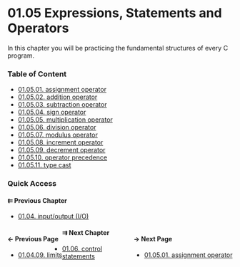 # 01.05 Expressions, Statements and Operators

In this chapter you will be practicing the fundamental structures of every C program.

### Table of Content

* [01.05.01. assignment operator](./01.assignment-operator.md)
* [01.05.02. addition operator](./02.addition-operator.md)
* [01.05.03. subtraction operator](./03.subtraction-operator.md)
* [01.05.04. sign operator](./04.sign-operator.md)
* [01.05.05. multiplication operator](./05.multiplication-operator.md)
* [01.05.06. division operator](./06.division-operator.md)
* [01.05.07. modulus operator](./07.modulus-operator.md)
* [01.05.08. increment operator](./08.increment-operator.md)
* [01.05.09. decrement operator](./09.decrement-operator.md)
* [01.05.10. operator precedence](./10.operator-precedence.md)
* [01.05.11. type cast](./11.type-cast.md)

### Quick Access

#### &#8647; Previous Chapter

* [01.04. input/output (I/O)](./../../01.the_basics/04.input_output/00.README.md)

<div class="quick_access">
<div class="previous_page" style="float:left">

#### &#8592; Previous Page

* [01.04.09. limits](./../../01.the_basics/04.input_output/09.limits.md)

</div>
<div class="next_page" style="float:right">

#### &#8594; Next Page

* [01.05.01. assignment operator](./../../01.the_basics/05.expressions_statements_operators/01.assignment-operator.md)

</div>
</div>

#### &#8649; Next Chapter

* [01.06. control statements](./../../01.the_basics/06.control_statements/00.README.md)
